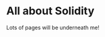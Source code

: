 <!-- TITLE: Solidity -->
<!-- SUBTITLE: A quick summary of Solidity -->

# All about Solidity

Lots of pages will be underneath me!

